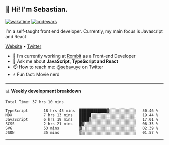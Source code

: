 ## 👋 Hi! I'm Sebastian.

[![wakatime](https://wakatime.com/badge/user/df0036c6-328a-4a39-be9b-e49417ed22a1.svg)](https://wakatime.com/@df0036c6-328a-4a39-be9b-e49417ed22a1)
[![codewars](https://www.codewars.com/users/sebavuye/badges/small)](https://www.codewars.com/users/sebavuye)

I’m a self-taught front end developer. Currently, my main focus is Javascript and React

[Website](https://sebastianvuye.be) • [Twitter](https://twitter.com/sebavuye)

- 🔭 I’m currently working at [Rombit](https://rombit.com/) as a Front-end Developer
- 💬 Ask me about **JavaScript, TypeScript and React**
- 📫 How to reach me: [@sebavuye](https://twitter.com/sebavuye) on Twitter
- ⚡ Fun fact: Movie nerd

-------

📊 **Weekly development breakdown**

<!--START_SECTION:waka-->

```text
Total Time: 37 hrs 10 mins

TypeScript       18 hrs 45 mins  ████████████▓░░░░░░░░░░░░   50.46 %
MDX              7 hrs 13 mins   █████░░░░░░░░░░░░░░░░░░░░   19.44 %
JavaScript       6 hrs 19 mins   ████▒░░░░░░░░░░░░░░░░░░░░   17.01 %
SCSS             2 hrs 21 mins   █▓░░░░░░░░░░░░░░░░░░░░░░░   06.35 %
SVG              53 mins         ▓░░░░░░░░░░░░░░░░░░░░░░░░   02.39 %
JSON             35 mins         ▒░░░░░░░░░░░░░░░░░░░░░░░░   01.57 %
```

<!--END_SECTION:waka-->
-------
